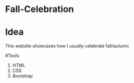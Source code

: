# Fall-Celebration

# Idea
This website showcases how I usually celebrate fall/autumn

#Tools
1. HTML
2. CSS
3. Bootstrap
